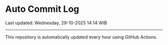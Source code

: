 # Auto Commit Log

Last updated: Wednesday, 29-10-2025 14:14 WIB

---

This repository is automatically updated every hour using GitHub Actions.
